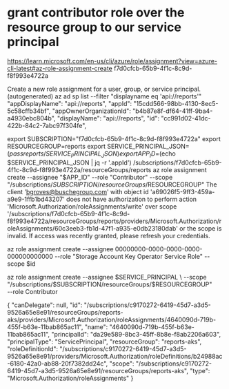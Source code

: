 # grant contributor role over the resource group to our service principal
https://learn.microsoft.com/en-us/cli/azure/role/assignment?view=azure-cli-latest#az-role-assignment-create
f7d0cfcb-65b9-4f1c-8c9d-f8f993e4722a

Create a new role assignment for a user, group, or service principal. (autogenerated)
az ad sp list --filter "displayname eq 'api://reports'" 
"appDisplayName": "api://reports",
"appId": "15cdd566-98bb-4130-8ec5-5c58cffb34bf",
"appOwnerOrganizationId": "b4b87e8f-df64-41ff-9ba4-a4930ebc804b",
"displayName": "api://reports",
"id": "cc991d02-41dc-422b-84c2-7abc97f304fe",

export SUBSCRIPTION="f7d0cfcb-65b9-4f1c-8c9d-f8f993e4722a"
export RESOURCEGROUP=reports
export SERVICE_PRINCIPAL_JSON=$(pass reports/SERVICE_PRINCIPAL_JSON)
export APP_ID=$(echo $SERVICE_PRINCIPAL_JSON | jq -r '.appId')
                                                                              /subscriptions/f7d0cfcb-65b9-4f1c-8c9d-f8f993e4722a/resourceGroups/reports
az role assignment create --assignee "$APP_ID" --role "Contributor" --scope "/subscriptions/$SUBSCRIPTION/resourceGroups/$RESOURCEGROUP"
The client 'bgroves@buschegroup.com' with object id 'a69026f5-9ff3-459a-a9e9-1ffb1bd43207' does not have authorization to perform action 'Microsoft.Authorization/roleAssignments/write' over scope '/subscriptions/f7d0cfcb-65b9-4f1c-8c9d-f8f993e4722a/resourceGroups/reports/providers/Microsoft.Authorization/roleAssignments/60c3eeb3-fb1d-47f1-a935-e0db23180dab' or the scope is invalid. If access was recently granted, please refresh your credentials.

az role assignment create --assignee 00000000-0000-0000-0000-000000000000 --role "Storage Account Key Operator Service Role" --scope $id

az role assignment create --assignee $SERVICE_PRINCIPAL \
--scope "/subscriptions/$SUBSCRIPTION/resourceGroups/$RESOURCEGROUP" \
--role Contributor

{
  "canDelegate": null,
  "id": "/subscriptions/c9170272-6419-45d7-a3d5-9526a65e8e91/resourceGroups/reports-aks/providers/Microsoft.Authorization/roleAssignments/4640090d-719b-455f-b63e-11bab865ac11",
  "name": "4640090d-719b-455f-b63e-11bab865ac11",
  "principalId": "da29e589-8bc3-45ff-8b8e-f8ab2206a603",
  "principalType": "ServicePrincipal",
  "resourceGroup": "reports-aks",
  "roleDefinitionId": "/subscriptions/c9170272-6419-45d7-a3d5-9526a65e8e91/providers/Microsoft.Authorization/roleDefinitions/b24988ac-6180-42a0-ab88-20f7382dd24c",
  "scope": "/subscriptions/c9170272-6419-45d7-a3d5-9526a65e8e91/resourceGroups/reports-aks",
  "type": "Microsoft.Authorization/roleAssignments"
}
